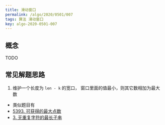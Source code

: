 ```yaml
---
title: 滑动窗口
permalink: /algo/2020/0501/007
tags: 算法 滑动窗口
key: algo-2020-0501-007
---
```

## 概念
TODO

## 常见解题思路
1. 维护一个长度为 `len - k` 的宽口， 窗口里面的值最小，则其它数相加为最大数
 - 类似题目有
  - [5393. 可获得的最大点数](/leetcode/2020/0426/025)
  - [3. 无重复字符的最长子串](/leetcode/2020/0502/002/08)
